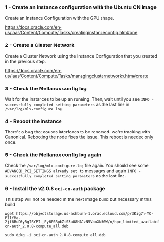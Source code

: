 ### 1 - Create an instance configuration with the Ubuntu CN image

Create an Instance Configuration with the GPU shape.

https://docs.oracle.com/en-us/iaas/Content/Compute/Tasks/creatinginstanceconfig.htm#one

### 2 - Create a Cluster Network

Create a Cluster Network using the Instance Configuration that you created in the previous step.

https://docs.oracle.com/en-us/iaas/Content/Compute/Tasks/managingclusternetworks.htm#create

### 3 - Check the Mellanox config log

Wait for the instances to be up an running. Then, wait until you see `INFO - successfully completed setting parameters` as the last line in `/var/log/mlx-configure.log`

### 4 - Reboot the instance

There's a bug that causes interfaces to be renamed. we're tracking with Canonical. Rebooting the node fixes the issue. This reboot is needed only once.

### 5 - Check the Mellanox config log again

Check the `/var/log/mlx-configure.log` file again. You should see some `ADVANCED_PCI_SETTINGS already set to` messages and again `INFO - successfully completed setting parameters` as the last line.

### 6 - Install the v2.0.8  `oci-cn-auth` package

This step will not be needed in the next image build but necessary in this build 

```
wget https://objectstorage.us-ashburn-1.oraclecloud.com/p/3Kig7h-YO-PIlYMa-2jf6BuD6yRgISYPIi_Fy6FSBpbZiS3u08HACzN5VooXNB0W/n/hpc_limited_availability/b/share/o/oci-cn-auth_2.0.8-compute_all.deb

sudo dpkg -i oci-cn-auth_2.0.8-compute_all.deb
```

